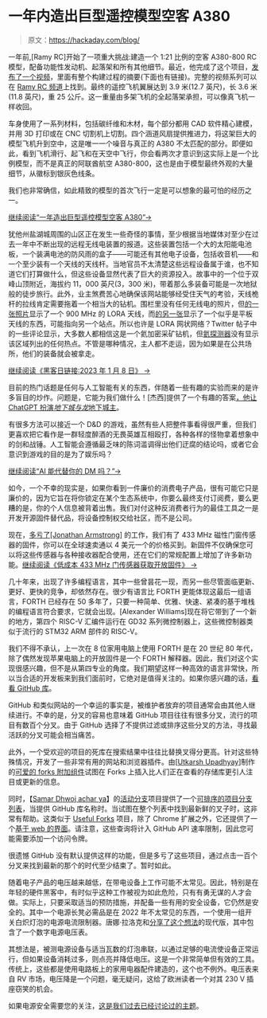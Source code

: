 # 一年内造出巨型遥控模型空客 A380

> 原文：<https://hackaday.com/blog/>

一年前,[Ramy RC]开始了一项重大挑战:建造一个 1:21 比例的空客 A380-800 RC 模型，配备功能性发动机、起落架和所有其他细节。最近，他完成了这个项目，[发布了一个视频](https://www.youtube.com/watch?v=k3d6Q9wpo40)，里面有整个构建过程的摘要(下面也有链接)。完整的视频系列可以在 [Ramy RC 频道](https://www.youtube.com/c/RamyRC/videos)上找到。最终的遥控飞机翼展达到 3.9 米(12.7 英尺)，长 3.6 米(11.8 英尺)，重 25 公斤。这一重量由多架飞机的全起落架承担，可以像真飞机一样收回。

车身使用了一系列材料，包括碳纤维和木材，每个部分都用 CAD 软件精心建模，并用 3D 打印或在 CNC 切割机上切割。四个涵道风扇提供推进力，将这架巨大的模型飞机升到空中，这是唯一一个噪音与真正的 A380 不太匹配的部分。即便如此，看到飞机滑行、起飞和在天空中飞行，你会看两次才意识到这实际上是一个比例模型，而不是真正的阿联酋航空 A380-800，这也是由于模型最终外观的大量细节，从徽标到银灰色线条。

我们也非常确信，如此精致的模型的首次飞行一定是可以想象的最可怕的经历之一。

[继续阅读“一年造出巨型遥控模型空客 A380”→](https://hackaday.com/2023/01/08/building-a-giant-remote-controlled-model-airbus-a380-in-a-year/#more-570307)

犹他州盐湖城周围的山区正在发生一些奇怪的事情，至少根据当地媒体对至少在过去一年中不断出现的远程无线电装置的报道。这些装置包括一个大的太阳能电池板，一个装满电池的防风雨的盒子——可能还有其他电子设备，包括收音机——和一个至少装有一个天线的天线杆。当地官员不太清楚这些远程设备属于谁，也不知道它们打算做什么，但这些设备显然代表了巨大的资源投入。故事中的一个位于双峰山顶附近，海拔约 11，000 英尺(3，300 米)，带着那么多装备可能是一次地狱般的徒步旅行。此外，业主煞费苦心地确保该网站能够经受住天气的考验，天线桅杆的拉线肯定需要拖着一个相当大的钻机。围栏里没有任何无线电的照片，但[的一张照片](https://twitter.com/MichaelLocklear/status/1611154083389509634/photo/2)显示了一个 900 MHz 的 LORA 天线，而[的另一张](https://twitter.com/MichaelLocklear/status/1611153284705964032/photo/1)显示了一个似乎是平板天线的东西，可能指向另一个站点。所以也许是 LORA 网状网络？Twitter 帖子中的一些评论显示，大多数人都相信这是一个氦加密采矿钻机，但[氦探测器](https://explorer.helium.com/)没有显示该区域列出的任何热点。不管是哪种情况，主人都不走运，因为如果是在公共场所，他们的装备就会被拿走。

[继续阅读《黑客日链接:2023 年 1 月 8 日》 →](https://hackaday.com/2023/01/08/hackaday-links-january-8-2023/#more-569860)

目前的热门话题是任何与人工智能有关的东西，伴随着一些有趣的实验而来的是许多盲目的炒作。问题是，它能为我们做什么！[杰西]提供了一个有趣的答案[，他让 ChatGPT 扮演*地下城与龙*地下城主](https://www.likelystory.me/i-let-ai-write-my-dungeons-and-dragons-campaign/)。

有很多方法可以接近一个 D&D 的游戏，虽然有些人把整件事看得很严重，但我们更喜欢把它看作是一群轻度醉酒的无畏英雄互相殴打，各种各样的怪物拿着想象中的剑和战锤。人工智能会遵循最乏味的陈词滥调得出他们迂腐的结论吗，或者它会意识到游戏的目的是为了娱乐吗？

[继续阅读“AI 能代替你的 DM 吗？”→](https://hackaday.com/2023/01/08/can-ai-replace-your-gm/#more-570338)

如今，一个不幸的现实是，如果你看到一件廉价的消费电子产品，很有可能它只是廉价的，因为它旨在将你锁定在某个生态系统中，你要么最终支付订阅费，要么更糟的是，你的个人信息被背着出售。我们对付这种反消费者行为的最佳工具之一是开发开源固件替代品，将设备控制权交给社区，而不是公司。

现在，[多亏了[Jonathan Armstrong]](https://github.com/mightymos/ReedTripRadio) 的工作，我们有了 433 MHz 磁性门窗传感器的固件，你可以在全球速卖通以 4 美元一个的价格买到。新固件不仅确保您可以将这些传感器与各种接收器配合使用，还在它们的常规配置上增加了许多新功能。[继续阅读《低成本 433 MHz 门传感器获取开放固件》 →](https://hackaday.com/2023/01/08/low-cost-433-mhz-door-sensors-get-open-firmware/#more-570355)

几十年来，出现了许多编程语言，其中一些曾昙花一现，而另一些尽管面临更新、更好、更快的竞争，却依然存在。很少有语言比 FORTH 更能体现这最后一组语言，FORTH 已经存在 50 多年了，只要一种简单、优雅、快速、紧凑的基于堆栈的编程语言符合要求，它就会出现。[Alexander Williams]现在将它带到了一个新的地方，第四个 RISC-V 汇编件运行在 GD32 系列微控制器上，这些微控制器类似于流行的 STM32 ARM 部件的 RISC-V。

我们不得不承认，上一次在 8 位家用电脑上使用 FORTH 是在 20 世纪 80 年代，除了偶然发现苹果电脑上的开放固件是一个 FORTH 解释器。因此，我们对这个实现很感兴趣，但不是从第四专业的角度。我们期望这样一种高效的语言非常快，所以当合适的开发板来到我们面前时，它绝对是值得关注的。如果你感兴趣的话，[看看 GitHub 库](https://github.com/aw/fiveforths)。

GitHub 和类似网站的一个幸运的事实是，被维护者放弃的项目通常会由其他人继续进行。不幸的是，分叉的容易也意味着 GitHub 项目往往有很多分叉，流行的项目有数百个分叉。由于 GitHub 选择了不提供过滤或排序这些分叉的方法，寻找最活跃的分叉可能会相当痛苦。

此外，一个受欢迎的项目的死库在搜索结果中往往比替换叉得分更高。针对这些特殊情况，开发了一些非常有用的网站和浏览器插件。由[[Utkarsh Upadhyay](https://github.com/musically-ut)]制作的[可爱的 forks 附加组件](https://github.com/musically-ut/lovely-forks)试图在 Forks 上插入比人们正在查看的存储库更引人注目或更新的信息。

同时，【[Samar Dhwoj achar ya](https://github.com/techgaun)】的[活动分支](https://github.com/techgaun/active-forks)项目提供了一个[可排序的项目分支列表](https://techgaun.github.io/active-forks/index.html)，当提供 GitHub 库名称时。当试图在整个列表中找到最新鲜的叉子时，这非常有帮助。这类似于 [Useful Forks](https://github.com/useful-forks/useful-forks.github.io) 项目，除了 Chrome 扩展之外，它还提供了一个[基于 web 的界面](https://useful-forks.github.io/)。请注意，这些查询将计入 GitHub API 速率限制，因此您可能需要添加一个访问令牌。

很遗憾 GitHub 没有默认提供这样的功能，但是多亏了这些项目，通过点击一百个分叉来找到最新的那个的时代至少结束了。暂时如此。

随着电子产品的电压越来越低，在带电设备上工作可能不太常见。因此，特别是在年轻的硬件黑客中，有时似乎这种工作被视为如此危险，只有有勇无谋的人才会做。实际上，只要采取适当的预防措施，并配备一些有用的安全设备，它仍然是安全的。其中一个电源长凳必需品是在 2022 年不太常见的东西，一个使用一组开关白炽灯泡的电源电流限制器。唐娜·拉洛克和[分享了这个想法](https://hackaday.io/project/189026-bench-bulb-limiter)的现代版，其中包含了一个数字电源电压表。

其想法是，被测电源设备与适当瓦数的灯泡串联，以通过足够的电流使设备正常运行，但如果设备消耗过多，则点亮并降低电压。这是一个非常简单但有效的工具。传统上，这些都是使用电路板上的家用电器配件建造的，这个也不例外。电压表来自 RV 市场，电压降是一个问题，毫无疑问，这给了欧洲读者一个对其 230 V 插座窃笑的机会。

如果电源安全需要您的关注，[这是我们过去已经讨论过的主题](https://hackaday.com/2016/05/11/looking-mains-voltage-in-the-eye-and-surviving-part-1/)。